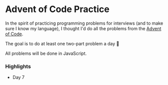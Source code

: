 # Advent of Code Practice
In the spirit of practicing programming problems for interviews (and to make sure I know my language), I thought I'd do all the problems from the [Advent of Code](https://adventofcode.com/).

The goal is to do at least one two-part problem a day 🎯

All problems will be done in JavaScript.

### Highlights
- Day 7